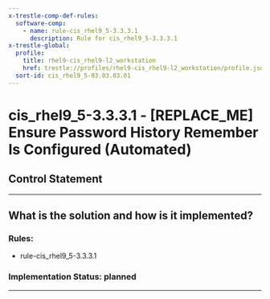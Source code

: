 ```yaml
---
x-trestle-comp-def-rules:
  software-comp:
    - name: rule-cis_rhel9_5-3.3.3.1
      description: Rule for cis_rhel9_5-3.3.3.1
x-trestle-global:
  profile:
    title: rhel9-cis_rhel9-l2_workstation
    href: trestle://profiles/rhel9-cis_rhel9-l2_workstation/profile.json
  sort-id: cis_rhel9_5-03.03.03.01
---
```


# cis_rhel9_5-3.3.3.1 - \[REPLACE_ME\] Ensure Password History Remember Is Configured (Automated)

## Control Statement

______________________________________________________________________

## What is the solution and how is it implemented?

<!-- For implementation status enter one of: implemented, partial, planned, alternative, not-applicable -->

<!-- Note that the list of rules under ### Rules: is read-only and changes will not be captured after assembly to JSON -->

<!-- Add control implementation description here for control: cis_rhel9_5-3.3.3.1 -->

### Rules:

  - rule-cis_rhel9_5-3.3.3.1

### Implementation Status: planned

______________________________________________________________________
